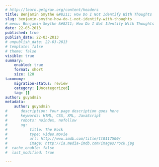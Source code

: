 ```yaml
---
# http://learn.getgrav.org/content/headers
title: Benjamin Smythe &#8211; How Do I Not Identify With Thoughts
slug: benjamin-smythe-how-do-i-not-identify-with-thoughts
# menu: Benjamin Smythe &#8211; How Do I Not Identify With Thoughts
date: 22-03-2013
published: true
publish_date: 22-03-2013
# unpublish_date: 22-03-2013
# template: false
# theme: false
visible: true
summary:
    enabled: true
    format: short
    size: 128
taxonomy:
    migration-status: review
    category: [Uncategorized]
    tag: []
author: guyadmin
metadata:
    author: guyadmin
#      description: Your page description goes here
#      keywords: HTML, CSS, XML, JavaScript
#      robots: noindex, nofollow
#      og:
#          title: The Rock
#          type: video.movie
#          url: http://www.imdb.com/title/tt0117500/
#          image: http://ia.media-imdb.com/images/rock.jpg
#  cache_enable: false
#  last_modified: true

---
```


